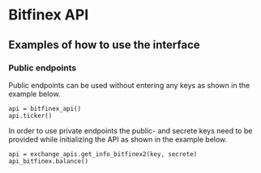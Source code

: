 # Bitfinex API


## Examples of how to use the interface

### Public endpoints 
Public endpoints can be used without entering any keys as shown in the example below.

    api = bitfinex_api()
    api.ticker()
    
In order to use private endpoints the public- and secrete keys need to be provided while initializing the API as shown in the example below.

    api = exchange_apis.get_info_bitfinex2(key, secrete) 
    api_bitfinex.balance()
